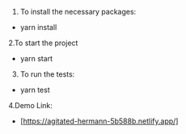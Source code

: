1. To install the necessary packages:

- yarn install

2.To start the project

- yarn start

3. To run the tests:

- yarn test

4.Demo Link:

- [https://agitated-hermann-5b588b.netlify.app/]
